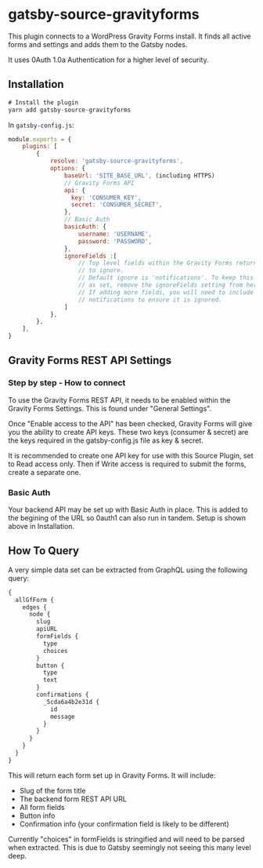 # gatsby-source-gravityforms

This plugin connects to a WordPress Gravity Forms install. It finds all active forms and settings and adds them to the Gatsby nodes.

It uses 0Auth 1.0a Authentication for a higher level of security.

## Installation

```js
# Install the plugin
yarn add gatsby-source-gravityforms
```

In `gatsby-config.js`:

```js
module.exports = {
    plugins: [
        {
            resolve: 'gatsby-source-gravityforms',
            options: {
                baseUrl: 'SITE_BASE_URL', (including HTTPS)
                // Gravity Forms API
                api: {
                  key: 'CONSUMER_KEY',
                  secret: 'CONSUMER_SECRET',
                },
                // Basic Auth
                basicAuth: {
                    username: 'USERNAME',
                    password: 'PASSWORD',
                },
                ignoreFields :[
                    // Top level fields within the Gravity Forms return
                    // to ignore.
                    // Default ignore is 'notifications'. To keep this
                    // as set, remove the ignoreFields setting from here.
                    // If adding more fields, you will need to include
                    // notifications to ensure it is ignored.
                ]
            },
        },
    ],
}
```

## Gravity Forms REST API Settings

### Step by step - How to connect

To use the Gravity Forms REST API, it needs to be enabled within the Gravity Forms Settings. This is found under "General Settings".

Once "Enable access to the API" has been checked, Gravity Forms will give you the ability to create API keys. These two keys (consumer & secret) are the keys required in the gatsby-config.js file as key & secret.

It is recommended to create one API key for use with this Source Plugin, set to Read access only. Then if Write access is required to submit the forms, create a separate one.

### Basic Auth

Your backend API may be set up with Basic Auth in place. This is added to the begining of the URL so 0auth1 can also run in tandem. Setup is shown above in Installation.

## How To Query

A very simple data set can be extracted from GraphQL using the following query:

```js
{
  allGfForm {
    edges {
      node {
        slug
        apiURL
        formFields {
          type
          choices
        }
        button {
          type
          text
        }
        confirmations {
          _5cda6a4b2e31d {
            id
            message
          }
        }
      }
    }
  }
}
```

This will return each form set up in Gravity Forms. It will include:

-   Slug of the form title
-   The backend form REST API URL
-   All form fields
-   Button info
-   Confirmation info (your confirmation field is likely to be different)

Currently "choices" in formFields is stringified and will need to be parsed when extracted. This is due to Gatsby seemingly not seeing this many level deep.
